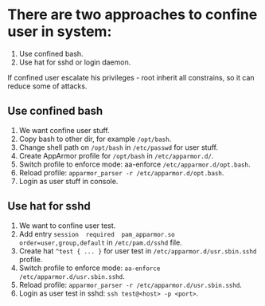 # There are two approaches to confine user in system:
1. Use confined bash.
2. Use hat for sshd or login daemon.

If confined user escalate his privileges - root inherit all constrains, so it can reduce some of attacks.


## Use confined bash
1. We want confine user stuff.
2. Copy bash to other dir, for example `/opt/bash`.
3. Change shell path on `/opt/bash` in `/etc/passwd` for user stuff.
4. Create AppArmor profile for `/opt/bash` in `/etc/apparmor.d/`.
5. Switch profile to enforce mode: aa-enforce `/etc/apparmor.d/opt.bash`.
6. Reload profile: `apparmor_parser -r /etc/apparmor.d/opt.bash`.
7. Login as user stuff in console.


## Use hat for sshd
1. We want to confine user test.
2. Add entry `session  required  pam_apparmor.so order=user,group,default`  in `/etc/pam.d/sshd` file.
3. Create hat `^test { ... }` for user test in `/etc/apparmor.d/usr.sbin.sshd` profile.
4. Switch profile to enforce mode: `aa-enforce /etc/apparmor.d/usr.sbin.sshd`.
5. Reload profile: `apparmor_parser -r /etc/apparmor.d/usr.sbin.sshd`.
6. Login as user test in sshd: `ssh test@<host> -p <port>`.

